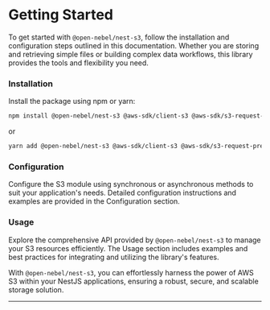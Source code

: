 # Getting Started

To get started with `@open-nebel/nest-s3`, follow the installation and configuration steps outlined in this documentation. Whether you are storing and retrieving simple files or building complex data workflows, this library provides the tools and flexibility you need.

### Installation

Install the package using npm or yarn:

```bash
npm install @open-nebel/nest-s3 @aws-sdk/client-s3 @aws-sdk/s3-request-presigner
```

or

```bash
yarn add @open-nebel/nest-s3 @aws-sdk/client-s3 @aws-sdk/s3-request-presigner
```

### Configuration

Configure the S3 module using synchronous or asynchronous methods to suit your application's needs. Detailed configuration instructions and examples are provided in the Configuration section.

### Usage

Explore the comprehensive API provided by `@open-nebel/nest-s3` to manage your S3 resources efficiently. The Usage section includes examples and best practices for integrating and utilizing the library's features.

With `@open-nebel/nest-s3`, you can effortlessly harness the power of AWS S3 within your NestJS applications, ensuring a robust, secure, and scalable storage solution.

---
